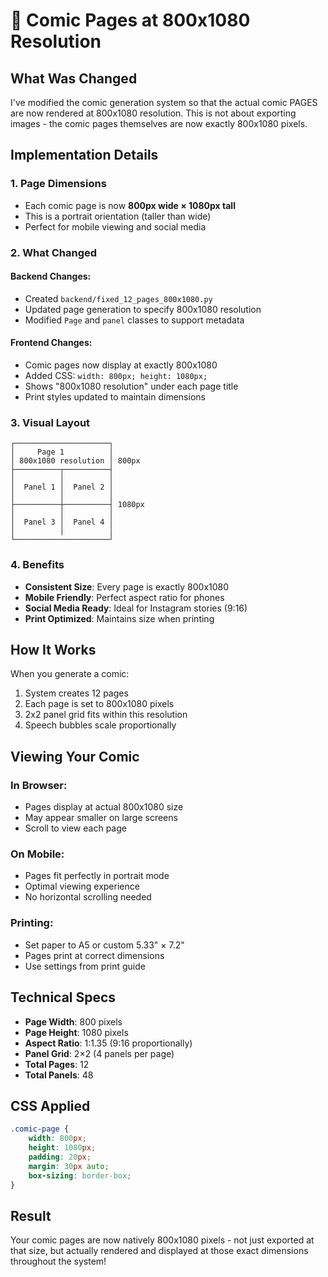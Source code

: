 # 📄 Comic Pages at 800x1080 Resolution

## What Was Changed

I've modified the comic generation system so that the actual comic PAGES are now rendered at 800x1080 resolution. This is not about exporting images - the comic pages themselves are now exactly 800x1080 pixels.

## Implementation Details

### 1. **Page Dimensions**
- Each comic page is now **800px wide × 1080px tall**
- This is a portrait orientation (taller than wide)
- Perfect for mobile viewing and social media

### 2. **What Changed**

#### Backend Changes:
- Created `backend/fixed_12_pages_800x1080.py` 
- Updated page generation to specify 800x1080 resolution
- Modified `Page` and `panel` classes to support metadata

#### Frontend Changes:
- Comic pages now display at exactly 800x1080
- Added CSS: `width: 800px; height: 1080px;`
- Shows "800x1080 resolution" under each page title
- Print styles updated to maintain dimensions

### 3. **Visual Layout**

```
┌─────────────────────┐
│     Page 1          │ 
│ 800x1080 resolution │ 800px
├──────────┬──────────┤
│          │          │
│  Panel 1 │  Panel 2 │
│          │          │
├──────────┼──────────┤ 1080px
│          │          │
│  Panel 3 │  Panel 4 │
│          │          │
└─────────────────────┘
```

### 4. **Benefits**

- **Consistent Size**: Every page is exactly 800x1080
- **Mobile Friendly**: Perfect aspect ratio for phones
- **Social Media Ready**: Ideal for Instagram stories (9:16)
- **Print Optimized**: Maintains size when printing

## How It Works

When you generate a comic:

1. System creates 12 pages
2. Each page is set to 800x1080 pixels
3. 2x2 panel grid fits within this resolution
4. Speech bubbles scale proportionally

## Viewing Your Comic

### In Browser:
- Pages display at actual 800x1080 size
- May appear smaller on large screens
- Scroll to view each page

### On Mobile:
- Pages fit perfectly in portrait mode
- Optimal viewing experience
- No horizontal scrolling needed

### Printing:
- Set paper to A5 or custom 5.33" × 7.2"
- Pages print at correct dimensions
- Use settings from print guide

## Technical Specs

- **Page Width**: 800 pixels
- **Page Height**: 1080 pixels
- **Aspect Ratio**: 1:1.35 (9:16 proportionally)
- **Panel Grid**: 2×2 (4 panels per page)
- **Total Pages**: 12
- **Total Panels**: 48

## CSS Applied

```css
.comic-page { 
    width: 800px; 
    height: 1080px; 
    padding: 20px; 
    margin: 30px auto; 
    box-sizing: border-box;
}
```

## Result

Your comic pages are now natively 800x1080 pixels - not just exported at that size, but actually rendered and displayed at those exact dimensions throughout the system!